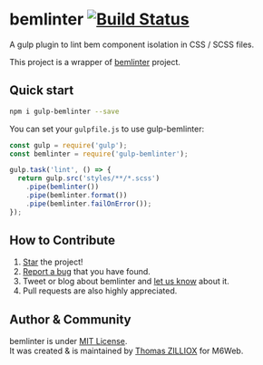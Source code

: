 bemlinter [![Build Status](https://travis-ci.org/M6Web/bemlinter.svg?branch=master)](https://travis-ci.org/M6Web/bemlinter)
======

A gulp plugin to lint bem component isolation in CSS / SCSS files.

This project is a wrapper of [bemlinter](https://github.com/M6Web/bemlinter/blob/master/packages/bemlinter/README.md) project. 
 
Quick start
------

```sh
npm i gulp-bemlinter --save
```

You can set your `gulpfile.js` to use gulp-bemlinter:

```js
const gulp = require('gulp');
const bemlinter = require('gulp-bemlinter');

gulp.task('lint', () => {
  return gulp.src('styles/**/*.scss')
    .pipe(bemlinter())
    .pipe(bemlinter.format())
    .pipe(bemlinter.failOnError());
});
```


How to Contribute
--------

1. [Star](https://github.com/M6Web/bemlinter/stargazers) the project!
2. [Report a bug](https://github.com/M6Web/bemlinter/issues/new) that you have found.
3. Tweet or blog about bemlinter and [let us know](https://twitter.com/TechM6Web) about it.
4. Pull requests are also highly appreciated.


Author & Community
--------

bemlinter is under [MIT License](http://tzi.mit-license.org/).<br>
It was created & is maintained by [Thomas ZILLIOX](http://tzi.fr) for M6Web.


